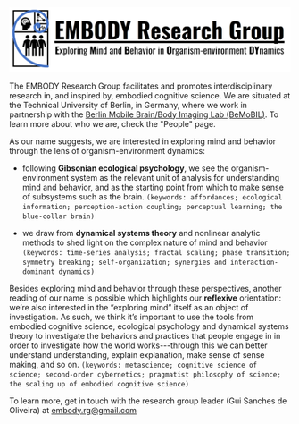 <img src="/embody.png" title="EMBODY Research Group logo" alt="EMBODY Research Group logo" />

The EMBODY Research Group facilitates and promotes interdisciplinary research in, and inspired by, embodied cognitive science. We are situated at the Technical University of Berlin, in Germany, where we work in partnership with the [Berlin Mobile Brain/Body Imaging Lab (BeMoBIL)](https://bemobil.bpn.tu-berlin.de/). To learn more about who we are, check the "People" page.

As our name suggests, we are interested in exploring mind and behavior through the lens of organism-environment dynamics: 

* following **Gibsonian ecological psychology**, we see the organism-environment system as the relevant unit of analysis for understanding mind and behavior, and as the starting point from which to make sense of subsystems such as the brain. 
  `(keywords: affordances; ecological information; perception-action coupling; perceptual learning; the blue-collar brain)`

* we draw from **dynamical systems theory** and nonlinear analytic methods to shed light on the complex nature of mind and behavior 
   `(keywords: time-series analysis; fractal scaling; phase transition; symmetry breaking; self-organization; synergies and interaction-dominant dynamics)`

Besides exploring mind and behavior through these perspectives, another reading of our name is possible which highlights our **reflexive** orientation: we’re also interested in the “exploring mind” itself as an object of investigation. As such, we think it’s important to use the tools from embodied cognitive science, ecological psychology and dynamical systems theory to investigate the behaviors and practices that people engage in in order to investigate how the world works---through this we can better understand understanding, explain explanation, make sense of sense making, and so on. 
   `(keywords: metascience; cognitive science of science; second-order cybernetics; pragmatist philosophy of science; the scaling up of embodied cognitive science)`

To learn more, get in touch with the research group leader (Gui Sanches de Oliveira) at embody.rg@gmail.com

